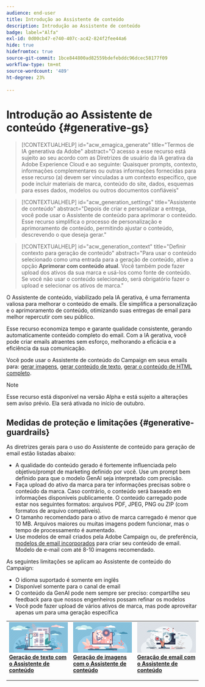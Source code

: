 ```yaml
---
audience: end-user
title: Introdução ao Assistente de conteúdo
description: Introdução ao Assistente de conteúdo
badge: label="Alfa"
exl-id: 0d00cb47-e740-407c-ac42-824f2fee44a6
hide: true
hidefromtoc: true
source-git-commit: 1bce844800ad82559bdefebddc96dcec58177f09
workflow-type: tm+mt
source-wordcount: '489'
ht-degree: 23%

---
```


# Introdução ao Assistente de conteúdo {#generative-gs}


>[!CONTEXTUALHELP]
>id="acw_emagica_generate"
>title="Termos de IA generativa da Adobe"
>abstract="O acesso a esse recurso está sujeito ao seu acordo com as Diretrizes de usuário da IA gerativa da Adobe Experience Cloud e ao seguinte: Quaisquer prompts, contexto, informações complementares ou outras informações fornecidas para esse recurso (a) devem ser vinculadas a um contexto específico, que pode incluir materiais de marca, conteúdo do site, dados, esquemas para esses dados, modelos ou outros documentos confiáveis"

<!--
", and (b) must not contain any personal information (personal information includes anything that can be linked back to a specific invidual). You should review any output from this feature for accuracy and ensure that it is appropriate for your use case.
>additional-url="https://www.adobe.com/legal/licenses-terms/adobe-gen-ai-user-guidelines.html" text="Adobe Generative AI User Guidelines"
-->

>[!CONTEXTUALHELP]
>id="acw_generation_settings"
>title="Assistente de conteúdo"
>abstract="Depois de criar e personalizar a entrega, você pode usar o Assistente de conteúdo para aprimorar o conteúdo. Esse recurso simplifica o processo de personalização e aprimoramento de conteúdo, permitindo ajustar o conteúdo, descrevendo o que deseja gerar."


>[!CONTEXTUALHELP]
>id="acw_generation_context"
>title="Definir contexto para geração de conteúdo"
>abstract="Para usar o conteúdo selecionado como uma entrada para a geração de conteúdo, ative a opção **Aprimorar com conteúdo atual**. Você também pode fazer upload dos ativos da sua marca e usá-los como fonte de conteúdo. Se você não usar o conteúdo selecionado, será obrigatório fazer o upload e selecionar os ativos de marca."

O Assistente de conteúdo, viabilizado pela IA gerativa, é uma ferramenta valiosa para melhorar o conteúdo de emails. Ele simplifica a personalização e o aprimoramento de conteúdo, otimizando suas entregas de email para melhor repercutir com seu público.

Esse recurso economiza tempo e garante qualidade consistente, gerando automaticamente conteúdo completo do email. Com a IA gerativa, você pode criar emails atraentes sem esforço, melhorando a eficácia e a eficiência da sua comunicação.


Você pode usar o Assistente de conteúdo do Campaign em seus emails para: [gerar imagens](generative-image.md), [gerar conteúdo de texto](generative-content.md), [gerar o conteúdo de HTML completo](generative-email.md).

>[!NOTE]
>
>Esse recurso está disponível na versão Alpha e está sujeito a alterações sem aviso prévio. Ela será ativada no início de outubro.

## Medidas de proteção e limitações {#generative-guardrails}

As diretrizes gerais para o uso do Assistente de conteúdo para geração de email estão listadas abaixo:

* A qualidade do conteúdo gerado é fortemente influenciada pelo objetivo/prompt de marketing definido por você. Use um prompt bem definido para que o modelo GenAI seja interpretado com precisão. 
* Faça upload do ativo da marca para ter informações precisas sobre o conteúdo da marca. Caso contrário, o conteúdo será baseado em informações disponíveis publicamente. O conteúdo carregado pode estar nos seguintes formatos: arquivos PDF, JPEG, PNG ou ZIP (com formatos de arquivo compatíveis).
* O tamanho recomendado para o ativo de marca carregado é menor que 10 MB. Arquivos maiores ou muitas imagens podem funcionar, mas o tempo de processamento é aumentado.
* Use modelos de email criados pela Adobe Campaign ou, de preferência, [modelos de email incorporados](../email/create-email-templates.md) para criar seu conteúdo de email. Modelo de e-mail com até 8-10 imagens recomendado.


As seguintes limitações se aplicam ao Assistente de conteúdo do Campaign:

* O idioma suportado é somente em inglês
* Disponível somente para o canal de email
* O conteúdo da GenAI pode nem sempre ser preciso: compartilhe seu feedback para que nossos engenheiros possam refinar os modelos
* Você pode fazer upload de vários ativos de marca, mas pode aproveitar apenas um para uma geração específica



<table style="table-layout:fixed"><tr style="border: 0;">
<td>
<a href="generative-content.md">
<img alt="Geração de texto" src="assets/do-not-localize/text-genai.jpeg">
</a>
<div>
<a href="generative-content.md"><strong>Geração de texto com o Assistente de conteúdo</strong></a>
</div>
<p>
</td>
<td>
<a href="generative-image.md">
<img alt="Geração de imagem" src="assets/do-not-localize/image-genai.jpeg">
</a>
<div><a href="generative-image.md"><strong>Geração de imagens com o Assistente de conteúdo</strong>
</div>
<p>
</td>
<td>
<a href="generative-email.md">
<img alt="Geração de email" src="assets/do-not-localize/email-genai.jpeg">
</a>
<div>
<a href="generative-email.md"><strong>Geração de email com o Assistente de conteúdo</strong></a>
</div>
<p></td>
</tr></table>
